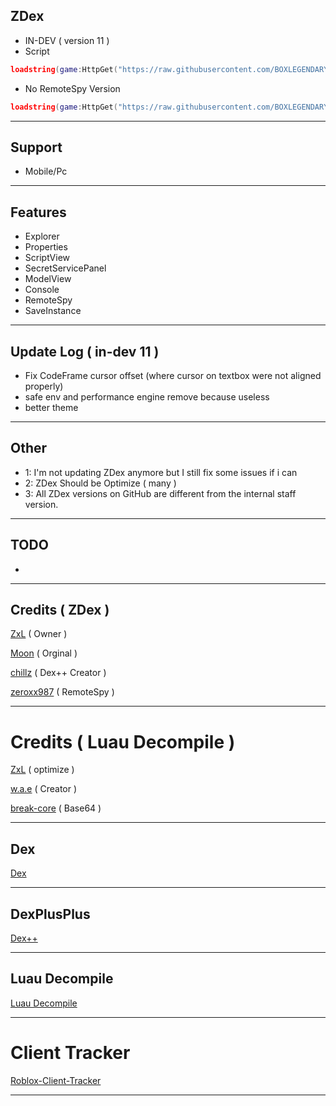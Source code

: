 ## ZDex 
* IN-DEV ( version 11 )
* Script
```lua
loadstring(game:HttpGet("https://raw.githubusercontent.com/BOXLEGENDARY/ZDex/main/ZDex1.lua"))()
```
* No RemoteSpy Version
```lua
loadstring(game:HttpGet("https://raw.githubusercontent.com/BOXLEGENDARY/ZDex/main/ZDex2.lua"))()
```

---

## Support
* Mobile/Pc

---

## Features
* Explorer
* Properties
* ScriptView
* SecretServicePanel
* ModelView
* Console
* RemoteSpy
* SaveInstance

---

## Update Log ( in-dev 11 )
* Fix CodeFrame cursor offset (where cursor on textbox were not aligned properly)
* safe env and performance engine remove because useless
* better theme

---

## Other
* 1: I'm not updating ZDex anymore but I still fix some issues if i can
* 2: ZDex Should be Optimize ( many )
* 3: All ZDex versions on GitHub are different from the internal staff version.

---

## TODO

*

---

## Credits ( ZDex )
[ZxL](https://youtu.be/dQw4w9WgXcQ?si=IkAXjfO3Uf2UOJ9V) ( Owner )

[Moon](https://github.com/LorekeeperZinnia) ( Orginal )

[chillz](https://github.com/AZYsGithub) ( Dex++ Creator )

[zeroxx987](https://scriptblox.com/script/Universal-Script-BootSpy-12998) ( RemoteSpy )

---

# Credits ( Luau Decompile )

[ZxL](http://youtu.be/dQw4w9WgXcQ?si=IkAXjfO3Uf2UOJ9V) ( optimize )

[w.a.e](https://github.com/w-a-e) ( Creator )

[break-core](https://github.com/break-core) ( Base64 )

---

## Dex
[Dex](https://github.com/LorekeeperZinnia/Dex)

---

## DexPlusPlus
[Dex++](https://github.com/AZYsGithub/DexPlusPlus)

---

## Luau Decompile
[Luau Decompile](https://github.com/BOXLEGENDARY/LuauDecompile)

---

# Client Tracker

[Roblox-Client-Tracker](https://github.com/MaximumADHD/Roblox-Client-Tracker)

---
